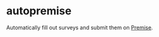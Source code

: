 # autopremise

Automatically fill out surveys and submit them on [Premise](https://www.premise.com).
